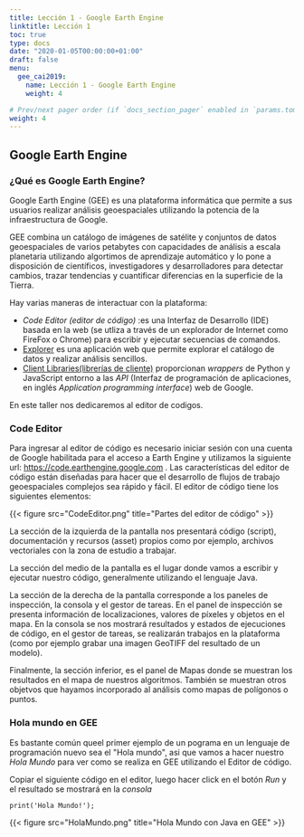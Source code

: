 ```yaml
---
title: Lección 1 - Google Earth Engine
linktitle: Lección 1 
toc: true
type: docs
date: "2020-01-05T00:00:00+01:00"
draft: false
menu:
  gee_cai2019:
    name: Lección 1 - Google Earth Engine
    weight: 4

# Prev/next pager order (if `docs_section_pager` enabled in `params.toml`)
weight: 4
---
```



## Google Earth Engine

### ¿Qué es Google Earth Engine?

Google Earth Engine (GEE) es una plataforma informática que permite a sus usuarios realizar análisis geoespaciales utilizando la potencia de la infraestructura de Google.

GEE combina un catálogo de imágenes de satélite y conjuntos de datos geoespaciales de varios petabytes con capacidades de análisis a escala planetaria utilizando algortimos de aprendizaje automático y lo pone a disposición de científicos, investigadores y desarrolladores para detectar cambios, trazar tendencias y cuantificar diferencias en la superficie de la Tierra.

Hay varias maneras de interactuar con la plataforma:

*	_Code Editor (editor de código)_ :es una Interfaz de Desarrollo (IDE) basada en la web (se utliza a través de un explorador de Internet como FireFox o Chrome) para escribir y ejecutar secuencias de comandos.
*	[Explorer](https://developers.google.com/earth-engine/datasets/) es una aplicación web que permite explorar el catálogo de datos y realizar análisis sencillos.
*	[Client Libraries(librerías de cliente)](https://developers.google.com/earth-engine/) proporcionan _wrappers_ de Python y JavaScript entorno a las _API_ (Interfaz de programación de aplicaciones, en inglés _Application programming interface_) web de Google.


En este taller nos dedicaremos al editor de codigos.

### Code Editor

Para ingresar al editor de código es necesario iniciar sesión con una cuenta de Google habilitada para el acceso a Earth Engine y utilizamos la siguiente url: https://code.earthengine.google.com . Las características del editor de código están diseñadas para hacer que el desarrollo de flujos de trabajo geoespaciales complejos sea rápido y fácil. El editor de código tiene los siguientes elementos:

{{< figure src="CodeEditor.png" title="Partes del editor de código" >}}


La sección de la izquierda de la pantalla nos presentará código (script), documentación y recursos (asset) propios como por ejemplo, archivos vectoriales con la zona de estudio a trabajar.

La sección del medio de la pantalla es el lugar donde vamos a escribir y ejecutar nuestro código, generalmente utilizando el lenguaje Java.

La sección de la derecha de la pantalla corresponde a los paneles de inspección, la consola y el gestor de tareas.  En el panel de inspección se presenta información de localizaciones, valores de píxeles y objetos en el mapa.  En la consola se nos mostrará resultados y estados de ejecuciones de código, en el gestor de tareas, se realizarán trabajos en la plataforma (como por ejemplo grabar una imagen GeoTIFF del resultado de un modelo).

Finalmente, la sección inferior, es el panel de Mapas donde se muestran los resultados en el mapa de nuestros algoritmos. También se muestran otros objetvos que hayamos incorporado al análisis como mapas de polígonos o puntos.

### Hola mundo en GEE

Es bastante común queel primer ejemplo de un pograma en un lenguaje de programación nuevo sea el "Hola mundo", asi que vamos a hacer nuestro _Hola Mundo_ para ver como se realiza en GEE utilizando el Editor de código.

Copiar el siguiente código en el editor, luego hacer click en el botón _Run_ y el resultado se mostrará en la _consola_

` print('Hola Mundo!'); `

{{< figure src="HolaMundo.png" title="Hola Mundo con Java en GEE" >}}




